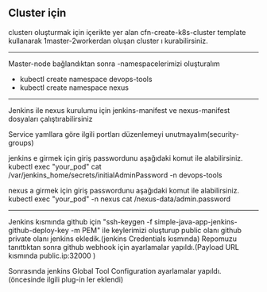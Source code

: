 Cluster için
----

clusterı oluşturmak için içerikte yer alan cfn-create-k8s-cluster template kullanarak 1master-2workerdan oluşan cluster ı kurabilirsiniz.

-----

Master-node bağlandıktan sonra
-namespacelerimizi oluşturalım
 - kubectl create namespace devops-tools
 - kubectl create namespace nexus

-----
Jenkins ile nexus kurulumu için jenkins-manifest ve nexus-manifest dosyaları çalıştırabilirsiniz 

Service yamllara göre ilgili portları düzenlemeyi unutmayalım(security-groups)

jenkins e girmek için giriş passwordunu aşağıdaki komut ile alabilirsiniz.
kubectl exec  "your_pod" cat  /var/jenkins_home/secrets/initialAdminPassword -n devops-tools

nexus a girmek için giriş passwordunu aşağıdaki komut ile alabilirsiniz.
kubectl exec "your_pod" -n nexus cat /nexus-data/admin.password

-----
Jenkins kısmında github için "ssh-keygen -f simple-java-app-jenkins-github-deploy-key -m PEM" ile keylerimizi oluşturup public olanı github private olanı 
jenkins ekledik.(jenkins Credentials kısmında)
Repomuzu tanıttıktan sonra github webhook için ayarlamalar yapıldı.(Payload URL kısmında public.ip:32000 )

Sonrasında jenkins Global Tool Configuration ayarlamalar yapıldı. (öncesinde ilgili plug-in ler eklendi)
